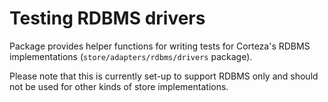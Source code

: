 # Testing RDBMS drivers 

Package provides helper functions for writing tests for Corteza's RDBMS implementations (`store/adapters/rdbms/drivers` package). 

Please note that this is currently set-up to support RDBMS only and should not be used for other kinds of store implementations.

